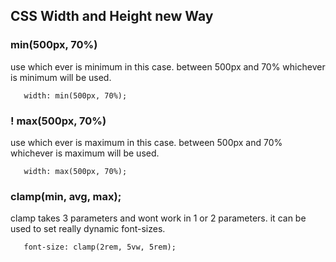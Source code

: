 ## CSS Width and Height new Way
### min(500px, 70%)
use which ever is minimum in this case. between 500px and 70% whichever is minimum will be used.
 ```
    width: min(500px, 70%);
 ```
 
 ### ! max(500px, 70%)
use which ever is maximum in this case. between 500px and 70% whichever is maximum will be used.
 ```
    width: max(500px, 70%);
 ```
 
 ### clamp(min, avg, max);
clamp takes 3 parameters and wont work in 1 or 2 parameters. it can be used to set really dynamic font-sizes.
 ```
    font-size: clamp(2rem, 5vw, 5rem);
 ```
